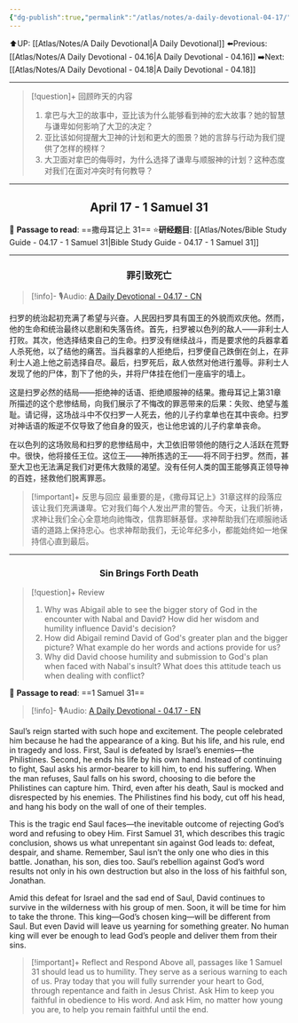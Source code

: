 ```yaml
---
{"dg-publish":true,"permalink":"/atlas/notes/a-daily-devotional-04-17/","noteIcon":""}
---
```


 ⬆️UP: [[Atlas/Notes/A Daily Devotional\|A Daily Devotional]]
⬅️Previous: [[Atlas/Notes/A Daily Devotional - 04.16\|A Daily Devotional - 04.16]]
➡️Next: [[Atlas/Notes/A Daily Devotional - 04.18\|A Daily Devotional - 04.18]]

---

> [!question]+ 回顾昨天的内容
> 1. 拿巴与大卫的故事中，亚比该为什么能够看到神的宏大故事？她的智慧与谦卑如何影响了大卫的决定？
> 2. 亚比该如何提醒大卫神的计划和更大的图景？她的言辞与行动为我们提供了怎样的榜样？
> 3. ⁠大卫面对拿巴的侮辱时，为什么选择了谦卑与顺服神的计划？这种态度对我们在面对冲突时有何教导？

---
## <center>April 17 -  1 Samuel 31</center>

📖 **Passage to read**: ==撒母耳记上 31==
⭐**研经题目**: [[Atlas/Notes/Bible Study Guide - 04.17 - 1 Samuel 31\|Bible Study Guide - 04.17 - 1 Samuel 31]]

---
### <center>罪引致死亡</center>

> [!info]- 🎙️Audio: [A Daily Devotional - 04.17 - CN]()

扫罗的统治起初充满了希望与兴奋。人民因扫罗具有国王的外貌而欢庆他。然而，他的生命和统治最终以悲剧和失落告终。首先，扫罗被以色列的敌人——非利士人打败。其次，他选择结束自己的生命。扫罗没有继续战斗，而是要求他的兵器拿着人杀死他，以了结他的痛苦。当兵器拿的人拒绝后，扫罗便自己跌倒在剑上，在非利士人追上他之前选择自尽。最后，扫罗死后，敌人依然对他进行羞辱。非利士人发现了他的尸体，割下了他的头，并将尸体挂在他们一座庙宇的墙上。

这是扫罗必然的结局——拒绝神的话语、拒绝顺服神的结果。撒母耳记上第31章所描述的这个悲惨结局，向我们展示了不悔改的罪恶带来的后果：失败、绝望与羞耻。请记得，这场战斗中不仅扫罗一人死去，他的儿子约拿单也在其中丧命。扫罗对神话语的叛逆不仅导致了他自身的毁灭，也让他忠诚的儿子约拿单丧命。

在以色列的这场败局和扫罗的悲惨结局中，大卫依旧带领他的随行之人活跃在荒野中。很快，他将接任王位。这位王——神所拣选的王——将不同于扫罗。然而，甚至大卫也无法满足我们对更伟大救赎的渴望。没有任何人类的国王能够真正领导神的百姓，拯救他们脱离罪恶。

> [!important]+ 反思与回应
最重要的是，《撒母耳记上》31章这样的段落应该让我们充满谦卑。它对我们每个人发出严肃的警告。今天，让我们祈祷，求神让我们全心全意地向祂悔改，信靠耶稣基督。求神帮助我们在顺服祂话语的道路上保持忠心。也求神帮助我们，无论年纪多小，都能始终如一地保持信心直到最后。



---
### <center>Sin Brings Forth Death</center>

> [!question]+ Review
> 1.  ⁠Why was Abigail able to see the bigger story of God in the encounter with Nabal and David? How did her wisdom and humility influence David's decision?
> 2. ⁠How did Abigail remind David of God's greater plan and the bigger picture? What example do her words and actions provide for us?
> 3. ⁠Why did David choose humility and submission to God's plan when faced with Nabal's insult? What does this attitude teach us when dealing with conflict?

📖 **Passage to read**: ==1 Samuel 31==

> [!info]- 🎙️Audio: [A Daily Devotional - 04.17 - EN]()  

Saul’s reign started with such hope and excitement. The people celebrated him because he had the appearance of a king. But his life, and his rule, end in tragedy and loss. First, Saul is defeated by Israel’s enemies—the Philistines. Second, he ends his life by his own hand. Instead of continuing to fight, Saul asks his armor-bearer to kill him, to end his suffering. When the man refuses, Saul falls on his sword, choosing to die before the Philistines can capture him. Third, even after his death, Saul is mocked and disrespected by his enemies. The Philistines find his body, cut off his head, and hang his body on the wall of one of their temples.

This is the tragic end Saul faces—the inevitable outcome of rejecting God’s word and refusing to obey Him. First Samuel 31, which describes this tragic conclusion, shows us what unrepentant sin against God leads to: defeat, despair, and shame. Remember, Saul isn’t the only one who dies in this battle. Jonathan, his son, dies too. Saul’s rebellion against God’s word results not only in his own destruction but also in the loss of his faithful son, Jonathan.

Amid this defeat for Israel and the sad end of Saul, David continues to survive in the wilderness with his group of men. Soon, it will be time for him to take the throne. This king—God’s chosen king—will be different from Saul. But even David will leave us yearning for something greater. No human king will ever be enough to lead God’s people and deliver them from their sins.

> [!important]+ Reflect and Respond
Above all, passages like 1 Samuel 31 should lead us to humility. They serve as a serious warning to each of us. Pray today that you will fully surrender your heart to God, through repentance and faith in Jesus Christ. Ask Him to keep you faithful in obedience to His word. And ask Him, no matter how young you are, to help you remain faithful until the end.



 



































